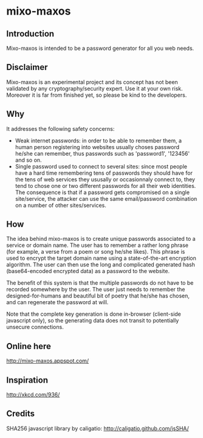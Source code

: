 mixo-maxos
==========

## Introduction ##
Mixo-maxos is intended to be a password generator for all you web needs.

## Disclaimer ##
Mixo-maxos is an experimental project and its concept has not been validated by any cryptography/security expert. Use it at your own risk.
Moreover it is far from finished yet, so please be kind to the developers.

## Why ##
It addresses the following safety concerns:
- Weak internet passwords: in order to be able to remember them, a human person registering into websites usually choses password he/she can remember, thus passwords such as 'password1', '123456' and so on.
- Single password used to connect to several sites: since most people have a hard time remembering tens of passwords they should have for the tens of web services they ususally or occasionnaly connect to, they tend to chose one or two different passwords for all their web identities. The consequence is that if a password gets compromised on a single site/service, the attacker can use the same email/password combination on a number of other sites/services.

## How ##
The idea behind mixo-maxos is to create unique passwords associated to a service or domain name.
The user has to remember a rather long phrase (for example, a verse from a poem or song he/she likes). This phrase is used to encrypt the target domain name using a state-of-the-art encryption algorithm. The user can then use the long and complicated generated hash (base64-encoded encrypted data) as a password to the website.

The benefit of this system is that the multiple passwords do not have to be recorded somewhere by the user. The user just needs to remember the designed-for-humans and beautiful bit of poetry that he/she has chosen, and can regenerate the password at will.

Note that the complete key generation is done in-browser (client-side javascript only), so the generating data does not transit to potentially unsecure connections.

## Online here ##
http://mixo-maxos.appspot.com/

## Inspiration ##
http://xkcd.com/936/

## Credits ##
SHA256 javascript library by caligatio: http://caligatio.github.com/jsSHA/

